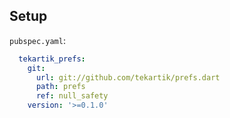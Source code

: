## Setup

`pubspec.yaml`:

```yaml
  tekartik_prefs:
    git:
      url: git://github.com/tekartik/prefs.dart
      path: prefs
      ref: null_safety
    version: '>=0.1.0'
```
